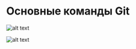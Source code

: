 # Основные команды Git

![alt text](https://github.com/frntnd93/git_cheatsheet/blob/master/git_cheatsheet-1.jpg?raw=true)

![alt text](https://github.com/frntnd93/git_cheatsheet/blob/master/git_cheatsheet-2-1.jpg?raw=true)
